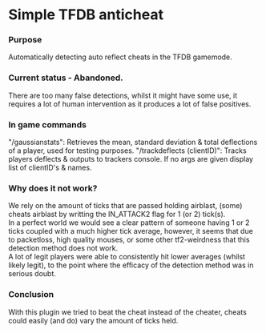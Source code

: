 # Simple TFDB anticheat
### Purpose
Automatically detecting auto reflect cheats in the TFDB gamemode.

### Current status - Abandoned.
There are too many false detections, whilst it might have some use, it requires a lot of human intervention as it produces a lot of false positives.

### In game commands
"/gaussianstats": Retrieves the mean, standard deviation & total deflections of a player, used for testing purposes.
"/trackdeflects (clientID)": Tracks players deflects & outputs to trackers console. If no args are given display list of clientID's & names.

### Why does it not work?
We rely on the amount of ticks that are passed holding airblast, (some) cheats airblast by writting the IN_ATTACK2 flag for 1 (or 2) tick(s). \
In a perfect world we would see a clear pattern of someone having 1 or 2 ticks coupled with a much higher tick average, however, it seems that due to packetloss, high quality mouses, or some other tf2-weirdness that this detection method does not work.\
A lot of legit players were able to consistently hit lower averages (whilst likely legit), to the point where the efficacy of the detection method was in serious doubt.

### Conclusion
With this plugin we tried to beat the cheat instead of the cheater, cheats could easily (and do) vary the amount of ticks held.
